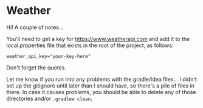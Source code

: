 # Weather

Hi! A couple of notes...

You'll need to get a key for https://www.weatherapi.com and add it to the local.properties file 
that exists in the root of the project, as follows:

```weather_api_key="your-key-here"```

Don't forget the quotes.

Let me know if you run into any problems with the gradle/idea files... I didn't set up the gitignore
until later than I should have, so there's a pile of files in there. In case it causes problems, 
you should be able to delete any of those directories and/or `.gradlew clean`.